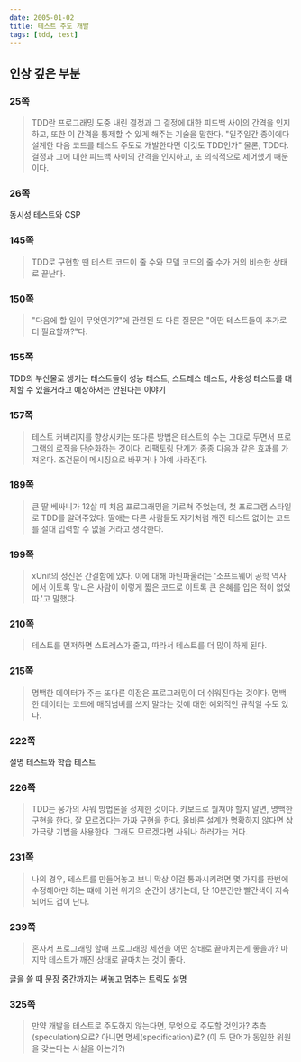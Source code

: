 ```yaml
---
date: 2005-01-02
title: 테스트 주도 개발
tags: [tdd, test]
---
```


## 인상 깊은 부분

### 25쪽
> TDD란 프로그래밍 도중 내린 결정과 그 결정에 대한 피드백 사이의 간격을 인지하고, 또한 이 간격을 통제할 수 있게 해주는 기술을 말한다.
> "일주일간 종이에다 설계한 다음 코드를 테스트 주도로 개발한다면 이것도 TDD인가" 물론, TDD다. 결정과 그에 대한 피드백 사이의 간격을 인지하고, 또 의식적으로 제어했기 때문이다.

### 26쪽
동시성 테스트와 CSP

### 145쪽
> TDD로 구현할 땐 테스트 코드이 줄 수와 모델 코드의 줄 수가 거의 비슷한 상태로 끝난다.

### 150쪽
> "다음에 할 일이 무엇인가?"에 관련된 또 다른 질문은 "어떤 테스트들이 추가로 더 필요할까?"다.

### 155쪽
TDD의 부산물로 생기는 테스트들이 성능 테스트, 스트레스 테스트, 사용성 테스트를 대체할 수 있을거라고 예상하서는 안된다는 이야기

### 157쪽
> 테스트 커버리지를 향상시키는 또다른 방법은 테스트의 수는 그대로 두면서 프로그램의 로직을 단순화하는 것이다. 리팩토링 단계가 종종 다음과 같은 효과를 가져온다. 조건문이 메시징으로 바뀌거나 아예 사라진다.

### 189쪽
> 큰 딸 베싸니가 12살 때 처음 프로그래밍을 가르쳐 주었는데, 첫 프로그램 스타일로 TDD를 알려주었다. 딸애는 다른 사람들도 자기처럼 깨진 테스트 없이는 코드를 절대 입력할 수 없을 거라고 생각한다.

### 199쪽
> xUnit의 정신은 간결함에 있다. 이에 대해 마틴파울러는 '소프트웨어 공학 역사에서 이토록 맣ㄴ은 사람이 이렇게 짧은 코드로 이토록 큰 은혜를 입은 적이 없었따.'고 말했다.

### 210쪽
> 테스트를 먼저하면 스트레스가 줄고, 따라서 테스트를 더 많이 하게 된다.

### 215쪽
> 명백한 데이터가 주는 또다른 이점은 프로그래밍이 더 쉬워진다는 것이다.
> 명백한 데이터는 코드에 매직넘버를 쓰지 말라는 것에 대한 예외적인 규칙일 수도 있다.

### 222쪽
설명 테스트와 학습 테스트

### 226쪽
> TDD는 웅가의 샤워 방법론을 정제한 것이다. 키보드로 뭘쳐야 할지 알면, 명백한 구현을 한다. 잘 모르겠다는 가짜 구현을 한다. 올바른 설계가 명확하지 않다면 삼가극량 기법을 사용한다. 그래도 모르겠다면 사워나 하러가는 거다.

### 231쪽
> 나의 경우, 테스트를 만들어놓고 보니 막상 이걸 통과시키려면 몇 가지를 한번에 수정해야만 하는 떄에 이런 위기의 순간이 생기는데, 단 10분간만 빨간색이 지속되어도 겁이 난다.

### 239쪽
> 혼자서 프로그래밍 할때 프로그래밍 세션을 어떤 상태로 끝마치는게 좋을까? 마지막 테스트가 깨진 상태로 끝마치는 것이 좋다.

글을 쓸 때 문장 중간까지는 써놓고 멈추는 트릭도 설명

### 325쪽
> 만약 개발을 테스트로 주도하지 않는다면, 무엇으로 주도할 것인가? 추측(speculation)으로? 아니면 명세(specification)로? (이 두 단어가 동일한 워원을 갖는다는 사실을 아는가?)

